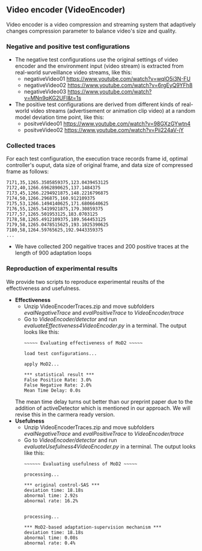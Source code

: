 ## Video encoder (VideoEncoder)

Video encoder is a video compression and streaming system that adaptively changes compression parameter to balance video's size and quality.

### Negative and positive test configurations
* The negative test configurations use the original settings of video encoder and the environment input (video stream) is extracted from real-world surveillance video streams, like this:
  * negativeVideo01 https://www.youtube.com/watch?v=wqlO5i3N-FU  
  * negativeVideo02 https://www.youtube.com/watch?v=6rgEyQ9YFh8  
  * negativeVideo03 https://www.youtube.com/watch?v=MNn9qKG2UFI&t=1s  
* The positive test configurations are derived from different kinds of real-world video streams (advertisement or animation clip video) at a random model deviation time point, like this:
  * positveVideo01 https://www.youtube.com/watch?v=98GXzGYwtn4
  * positveVideo02 https://www.youtube.com/watch?v=Pii224aV-jY

### Collected traces
For each test configuration, the execution trace records frame id, optimal controller's ouput, data size of original frame, and data size of compressed frame as follows:
```
7171,35,1265.3505859375,123.0439453125
7172,40,1266.6962890625,137.1484375
7173,45,1266.2294921875,148.2216796875
7174,50,1266.296875,160.912109375
7175,53,1266.1494140625,171.6806640625
7176,55,1265.5419921875,179.30859375
7177,57,1265.501953125,183.0703125
7178,58,1265.4912109375,189.564453125
7179,58,1265.0478515625,193.1025390625
7180,58,1264.59765625,192.9443359375
...
```
* We have collected 200 negaitive traces and 200 positive traces at the length of 900 adaptation loops

### Reproduction of experimental results
We provide two scripts to reproduce experimental reuslts of the effectiveness and usefulness.

* **Effectiveness**
  * Unzip VideoEncoderTraces.zip and move subfolders *evalNegativeTrace* and *evalPositiveTrace* to *VideoEncoder/trace*
  * Go to *VideoEncoder/detector* and run *evaluateEffectiveness4VideoEncoder.py* in a terminal. The output looks like this:
    ```
    ~~~~~ Evaluating effectiveness of MoD2 ~~~~~

    load test configurations...

    apply MoD2...

    *** statistical result ***
    False Positice Rate: 3.0%
    False Negative Rate: 2.0%
    Mean Time Delay: 0.0s
    ```
   The mean time delay turns out better than our preprint paper due to the addition of activeDetector which is mentioned in our approach. We will revise this in the carmera ready version.
* **Usefulness**
  * Unzip VideoEncoderTraces.zip and move subfolders *evalNegativeTrace* and *evalPositiveTrace* to *VideoEncoder/trace*
  * Go to *VideoEncoder/detector* and run *evaluateUsefulness4VideoEncoder.py* in a terminal. The output looks like this:
    ```
    ~~~~~~ Evaluating usefulness of MoD2 ~~~~~

    processing...

    *** original control-SAS ***
    deviation time: 18.18s
    abnormal time: 2.92s
    abnormal rate: 16.2%


    processing...

    *** MoD2-based adaptation-supervision mechanism ***
    deviation time: 18.18s
    abnormal time: 0.08s
    abnormal rate: 0.4%
    ```

